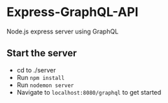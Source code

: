 # Express-GraphQL-API
Node.js express server using GraphQL

## Start the server
- cd to ./server
- Run `npm install`
- Run `nodemon server`
- Navigate to `localhost:8080/graphql` to get started
